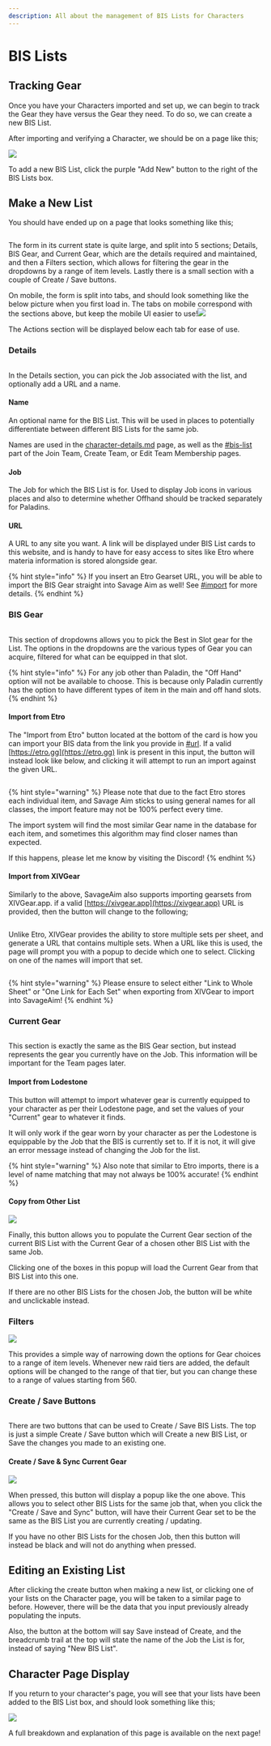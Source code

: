 ```yaml
---
description: All about the management of BIS Lists for Characters
---
```


# BIS Lists

## Tracking Gear

Once you have your Characters imported and set up, we can begin to track the Gear they have versus the Gear they need. To do so, we can create a new BIS List.&#x20;

After importing and verifying a Character, we should be on a page like this;

![](<../.gitbook/assets/image (8) (1) (1).png>)

To add a new BIS List, click the purple "Add New" button to the right of the BIS Lists box.

## Make a New List

You should have ended up on a page that looks something like this;

<figure><img src="../.gitbook/assets/image (20).png" alt=""><figcaption></figcaption></figure>

The form in its current state is quite large, and split into 5 sections; Details, BIS Gear, and Current Gear, which are the details required and maintained, and then a Filters section, which allows for filtering the gear in the dropdowns by a range of item levels. Lastly there is a small section with a couple of Create / Save buttons.

On mobile, the form is split into tabs, and should look something like the below picture when you first load in. The tabs on mobile correspond with the sections above, but keep the mobile UI easier to use!![](<../.gitbook/assets/image (21).png>)

The Actions section will be displayed below each tab for ease of use.

### Details

<figure><img src="../.gitbook/assets/image (22).png" alt=""><figcaption></figcaption></figure>

In the Details section, you can pick the Job associated with the list, and optionally add a URL and a name.&#x20;

#### Name

An optional name for the BIS List. This will be used in places to potentially differentiate between different BIS Lists for the same job.

Names are used in the [character-details.md](character-details.md "mention") page, as well as the [#bis-list](../teams/create-a-team.md#bis-list "mention") part of the Join Team, Create Team, or Edit Team Membership pages.

#### Job

The Job for which the BIS List is for. Used to display Job icons in various places and also to determine whether Offhand should be tracked separately for Paladins.

#### URL

A URL to any site you want. A link will be displayed under BIS List cards to this website, and is handy to have for easy access to sites like Etro where materia information is stored alongside gear.

{% hint style="info" %}
If you insert an Etro Gearset URL, you will be able to import the BIS Gear straight into Savage Aim as well! See [#import](bis-lists.md#import "mention") for more details.
{% endhint %}

### BIS Gear

<figure><img src="../.gitbook/assets/image (23).png" alt=""><figcaption></figcaption></figure>

This section of dropdowns allows you to pick the Best in Slot gear for the List. The options in the dropdowns are the various types of Gear you can acquire, filtered for what can be equipped in that slot.

{% hint style="info" %}
For any job other than Paladin, the "Off Hand" option will not be available to choose. This is because only Paladin currently has the option to have different types of item in the main and off hand slots.
{% endhint %}

#### Import from Etro

The "Import from Etro" button located at the bottom of the card is how you can import your BIS data from the link you provide in [#url](bis-lists.md#url "mention"). If a valid [https://etro.gg](https://etro.gg) link is present in this input, the button will instead look like below, and clicking it will attempt to run an import against the given URL.

<figure><img src="../.gitbook/assets/image (24).png" alt=""><figcaption></figcaption></figure>

{% hint style="warning" %}
Please note that due to the fact Etro stores each individual item, and Savage Aim sticks to using general names for all classes, the import feature may not be 100% perfect every time.

The import system will find the most similar Gear name in the database for each item, and sometimes this algorithm may find closer names than expected.

If this happens, please let me know by visiting the Discord!
{% endhint %}

#### Import from XIVGear

Similarly to the above, SavageAim also supports importing gearsets from XIVGear.app. if a valid [https://xivgear.app](https://xivgear.app) URL is provided, then the button will change to the following;

<figure><img src="../.gitbook/assets/image (54).png" alt=""><figcaption></figcaption></figure>

Unlike Etro, XIVGear provides the ability to store multiple sets per sheet, and generate a URL that contains multiple sets. When a URL like this is used, the page will prompt you with a popup to decide which one to select. Clicking on one of the names will import that set.

<figure><img src="../.gitbook/assets/image (55).png" alt=""><figcaption></figcaption></figure>

{% hint style="warning" %}
Please ensure to select either "Link to Whole Sheet" or "One Link for Each Set" when exporting from XIVGear to import into SavageAim!
{% endhint %}

### Current Gear

<figure><img src="../.gitbook/assets/image (25).png" alt=""><figcaption></figcaption></figure>

This section is exactly the same as the BIS Gear section, but instead represents the gear you currently have on the Job. This information will be important for the Team pages later.

#### Import from Lodestone

This button will attempt to import whatever gear is currently equipped to your character as per their Lodestone page, and set the values of your "Current" gear to whatever it finds.

It will only work if the gear worn by your character as per the Lodestone is equippable by the Job that the BIS is currently set to. If it is not, it will give an error message instead of changing the Job for the list.

{% hint style="warning" %}
Also note that similar to Etro imports, there is a level of name matching that may not always be 100% accurate!
{% endhint %}

#### Copy from Other List

![](<../.gitbook/assets/image (26) (2) (1).png>)

Finally, this button allows you to populate the Current Gear section of the current BIS List with the Current Gear of a chosen other BIS List with the same Job.

Clicking one of the boxes in this popup will load the Current Gear from that BIS List into this one.

If there are no other BIS Lists for the chosen Job, the button will be white and unclickable instead.

### Filters

![](<../.gitbook/assets/image (3) (3).png>)

This provides a simple way of narrowing down the options for Gear choices to a range of item levels. Whenever new raid tiers are added, the default options will be changed to the range of that tier, but you can change these to a range of values starting from 560.

### Create / Save Buttons

<figure><img src="../.gitbook/assets/image (27).png" alt=""><figcaption></figcaption></figure>

There are two buttons that can be used to Create / Save BIS Lists. The top is just a simple Create / Save button which will Create a new BIS List, or Save the changes you made to an existing one.

#### Create / Save & Sync Current Gear

![](<../.gitbook/assets/image (29).png>)

When pressed, this button will display a popup like the one above. This allows you to select other BIS Lists for the same job that, when you click the "Create / Save and Sync" button, will have their Current Gear set to be the same as the BIS List you are currently creating / updating.

If you have no other BIS Lists for the chosen Job, then this button will instead be black and will not do anything when pressed.

## Editing an Existing List

After clicking the create button when making a new list, or clicking one of your lists on the Character page, you will be taken to a similar page to before. However, there will be the data that you input previously already populating the inputs.

Also, the button at the bottom will say Save instead of Create, and the breadcrumb trail at the top will state the name of the Job the List is for, instead of saying "New BIS List".

## Character Page Display

If you return to your character's page, you will see that your lists have been added to the BIS List box, and should look something like this;

![](<../.gitbook/assets/image (18) (1) (2).png>)

A full breakdown and explanation of this page is available on the next page!
